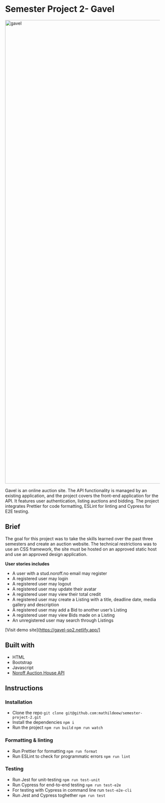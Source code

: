 # Semester Project 2- Gavel
<img width="1510" alt="gavel" src="https://github.com/mathildeew/semester-project-2/assets/94295012/6616d1d1-4947-487d-a1be-085dca76cd1a">

Gavel is an online auction site. The API functionality is managed by an existing application, and the project covers the front-end application for the API. It features user authentication, listing auctions and bidding. The project integrates Prettier for code formatting, ESLint for linting and Cypress for E2E testing.

## Brief
The goal for this project was to take the skills learned over the past three semesters and create an auction website. The technical restrictions was to use an CSS framework, the site must be hosted on an approved static host and use an approved design application.

**User stories includes**
- A user with a stud.noroff.no email may register
- A registered user may login
- A registered user may logout
- A registered user may update their avatar
- A registered user may view their total credit
- A registered user may create a Listing with a title, deadline date, media gallery and description
- A registered user may add a Bid to another user’s Listing
- A registered user may view Bids made on a Listing
- An unregistered user may search through Listings


[Visit demo site](https://gavel-sp2.netlify.app/]

## Built with

- HTML
- Bootstrap
- Javascript
- [Noroff Auction House API](https://docs.noroff.dev/auctionhouse-endpoints/authentication)

## Instructions

### Installation

- Clone the repo
  `git clone git@github.com:mathildeew/semester-project-2.git`
- Install the dependencies
  `npm i`
- Run the project
  `npm run build`
  `npm run watch`

### Formatting & linting
- Run Prettier for formatting
  `npm run format`
- Run ESLint to check for programmatic errors
  `npm run lint`
  
### Testing
- Run Jest for unit-testing
  `npm run test-unit`
- Run Cypress for end-to-end testing
  `npm run test-e2e`
- For testing with Cypress in command line run 
  `test-e2e-cli`
- Run Jest and Cypress toghether
  `npm run test`
